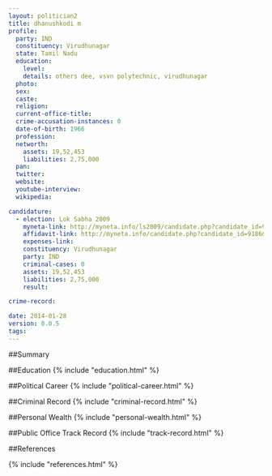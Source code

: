 ```yaml
---
layout: politician2
title: dhanushkodi m
profile: 
  party: IND
  constituency: Virudhunagar
  state: Tamil Nadu
  education: 
    level: 
    details: others dee, vsvn polytechnic, virudhunagar
  photo: 
  sex: 
  caste: 
  religion: 
  current-office-title: 
  crime-accusation-instances: 0
  date-of-birth: 1966
  profession: 
  networth: 
    assets: 19,52,453
    liabilities: 2,75,000
  pan: 
  twitter: 
  website: 
  youtube-interview: 
  wikipedia: 

candidature: 
  - election: Lok Sabha 2009
    myneta-link: http://myneta.info/ls2009/candidate.php?candidate_id=9186
    affidavit-link: http://myneta.info/candidate.php?candidate_id=9186&scan=original
    expenses-link: 
    constituency: Virudhunagar 
    party: IND
    criminal-cases: 0
    assets: 19,52,453
    liabilities: 2,75,000
    result:  

crime-record: 

date: 2014-01-28
version: 0.0.5
tags: 
---
```

##Summary


##Education
{% include "education.html" %}


##Political Career
{% include "political-career.html" %}


##Criminal Record
{% include "criminal-record.html" %}


##Personal Wealth
{% include "personal-wealth.html" %}


##Public Office Track Record
{% include "track-record.html" %}


##References


{% include "references.html" %}